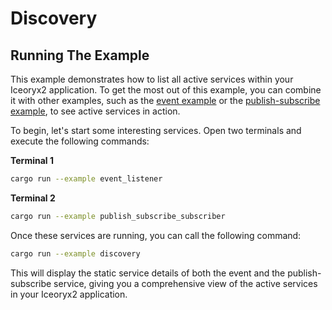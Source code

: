 # Discovery

## Running The Example

This example demonstrates how to list all active services within your Iceoryx2
application. To get the most out of this example, you can combine it with other
examples, such as the [event example](../event/) or the
[publish-subscribe example](../publish_subscribe/), to see active services in
action.

To begin, let's start some interesting services. Open two terminals and execute
the following commands:

**Terminal 1**

```sh
cargo run --example event_listener
```

**Terminal 2**

```sh
cargo run --example publish_subscribe_subscriber
```

Once these services are running, you can call the following command:

```sh
cargo run --example discovery
```

This will display the static service details of both the event and the
publish-subscribe service, giving you a comprehensive view of the active
services in your Iceoryx2 application.
